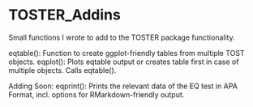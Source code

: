 # TOSTER_Addins
Small functions I wrote to add to the TOSTER package functionality. 

eqtable(): Function to create ggplot-friendly tables from multiple TOST objects.
eqplot(): Plots eqtable output or creates table first in case of multiple objects. Calls eqtable().

Adding Soon: 
eqprint(): Prints the relevant data of the EQ test in APA Format, incl. options for RMarkdown-friendly output.
